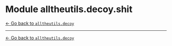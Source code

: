 # Module alltheutils.decoy.shit

[← Go back to `alltheutils.decoy`](./index.md)

---

[← Go back to `alltheutils.decoy`](./index.md)